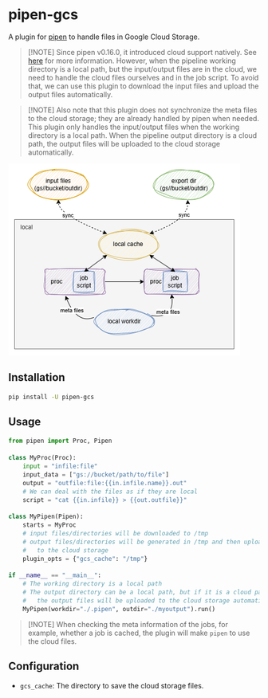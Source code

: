 # pipen-gcs

A plugin for [pipen][1] to handle files in Google Cloud Storage.

> [!NOTE] Since pipen v0.16.0, it introduced cloud support natively. See [here](https://pwwang.github.io/pipen/cloud/) for more information.
> However, when the pipeline working directory is a local path, but the input/output files are in the cloud, we need to handle the cloud files ourselves and in the job script.
> To avoid that, we can use this plugin to download the input files and upload the output files automatically.

> [!NOTE] Also note that this plugin does not synchronize the meta files to the cloud storage; they are already handled by pipen when needed. This plugin only handles the input/output files when the working directory is a local path. When the pipeline output directory is a cloud path, the output files will be uploaded to the cloud storage automatically.

![pipen-gcs](pipen-gcs.png)

## Installation

```bash
pip install -U pipen-gcs
```

## Usage

```python
from pipen import Proc, Pipen

class MyProc(Proc):
    input = "infile:file"
    input_data = ["gs://bucket/path/to/file"]
    output = "outfile:file:{{in.infile.name}}.out"
    # We can deal with the files as if they are local
    script = "cat {{in.infile}} > {{out.outfile}}"

class MyPipen(Pipen):
    starts = MyProc
    # input files/directories will be downloaded to /tmp
    # output files/directories will be generated in /tmp and then uploaded
    #   to the cloud storage
    plugin_opts = {"gcs_cache": "/tmp"}

if __name__ == "__main__":
    # The working directory is a local path
    # The output directory can be a local path, but if it is a cloud path,
    #   the output files will be uploaded to the cloud storage automatically
    MyPipen(workdir="./.pipen", outdir="./myoutput").run()
```

> [!NOTE] When checking the meta information of the jobs, for example, whether a job is cached, the plugin will make `pipen` to use the cloud files.


## Configuration

- `gcs_cache`: The directory to save the cloud storage files.

[1]: https://github.com/pwwang/pipen
